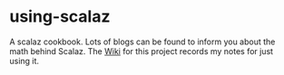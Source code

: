 # using-scalaz
A scalaz cookbook.  Lots of blogs can be found to inform you about the math behind Scalaz.  The [Wiki](https://github.com/LannyRipple/using-scalaz/wiki) for this project records my notes for just using it.
